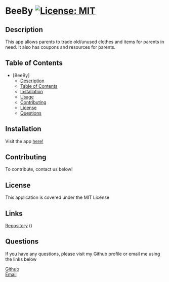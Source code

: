 # BeeBy [![License: MIT](https://img.shields.io/badge/License-MIT-yellow.svg)](https://opensource.org/licenses/MIT)

## Description
This app allows parents to trade old/unused clothes and items for parents in need. It also has coupons and resources for parents.

## Table of Contents
- [BeeBy]
  - [Description](#description)
  - [Table of Contents](#table-of-contents)
  - [Installation](#installation)
  - [Usage](#usage)
  - [Contributing](#contributing)
  - [License](#license)
  - [Questions](#questions)

## Installation
Visit the app [here!](https://beeby-backend.herokuapp.com/)




## Contributing
To contribute, contact us below!

## License
This application is covered under the MIT License

## Links
[Repository](https://github.com/Project-3-UW/project3-frontend) () 


## Questions
If you have any questions, please visit my Github profile or email me using the links below

[Github](https://github.com/deannaboiani)  
[Email](mailto:beebycontact@gmail.com)
